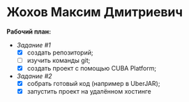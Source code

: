 # **Жохов Максим Дмитриевич**

**Рабочий план:**

  + *Задание #1*
	- [x] создать репозиторий;
	- [ ] изучить команды git;
	- [x] создать проект с помощью CUBA Platform;
  + *Задание #2*
   	- [x] собрать готовый код (например в UberJAR);
	- [x] запустить проект на удалённом хостинге